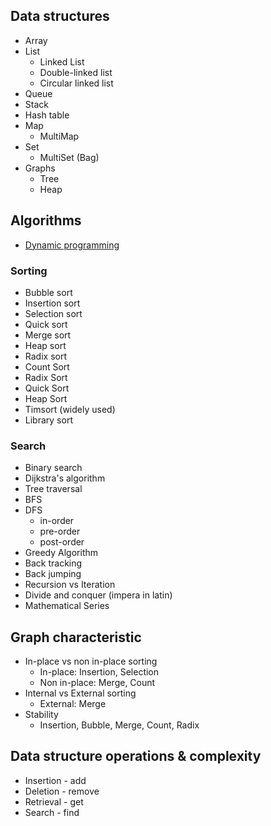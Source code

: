 ## Data structures
* Array
* List
  * Linked List
  * Double-linked list
  * Circular linked list
* Queue
* Stack
* Hash table
* Map
  * MultiMap
* Set
  * MultiSet (Bag)
* Graphs
  * Tree
  * Heap

## Algorithms
* [Dynamic programming](./dynamic-programming.md)

### Sorting
* Bubble sort
* Insertion sort
* Selection sort
* Quick sort
* Merge sort
* Heap sort
* Radix sort
* Count Sort
* Radix Sort
* Quick Sort
* Heap Sort
* Timsort (widely used)
* Library sort

### Search
* Binary search
* Dijkstra's algorithm
* Tree traversal
* BFS
* DFS
  * in-order
  * pre-order
  * post-order
* Greedy Algorithm
* Back tracking
* Back jumping
* Recursion vs Iteration
* Divide and conquer (impera in latin)
* Mathematical Series

## Graph characteristic
* In-place vs non in-place sorting
  * In-place: Insertion, Selection
  * Non in-place: Merge, Count
* Internal vs External sorting
  * External: Merge
* Stability
  * Insertion, Bubble, Merge, Count, Radix

## Data structure operations & complexity
* Insertion - add
* Deletion - remove
* Retrieval - get
* Search - find
